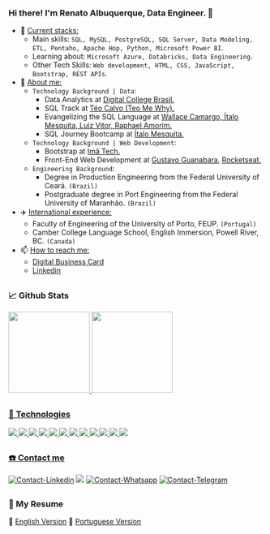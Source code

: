 ### Hi there! I'm **Renato Albuquerque**, Data Engineer. 👋

- 🌱 <ins>Current stacks:</ins> <br>
  - Main skills: `SQL, MySQL, PostgreSQL, SQL Server, Data Modeling, ETL, Pentaho, Apache Hop, Python, Microsoft Power BI`. <br>
  - Learning about: `Microsoft Azure, Databricks, Data Engineering`. <br>
  - Other Tech Skills: `Web development, HTML, CSS, JavaScript, Bootstrap, REST APIs`. 
- 💬 <ins>About me:</ins> <br>
  - `Technology Background | Data`:
    - Data Analytics at <a href="https://digitalcollege.com.br/" target="_blank">Digital College Brasil.<a/>
    - SQL Track at <a href="https://www.youtube.com/playlist?list=PLvlkVRRKOYFQrPsRLU-53-No8c4e-RvHk" target="_blank">Téo Calvo (Teo Me Why).<a/>
    - Evangelizing the SQL Language at <a href="https://www.youtube.com/playlist?list=PLbPvnlmz6e_LeQn0tls5MczWIZCj9zZNi" target="_blank">Wallace Camargo, Ítalo Mesquita, Luiz Vitor, Raphael Amorim.<a/>
    - SQL Journey Bootcamp at <a href="https://hotmart.com/pt-br/marketplace/produtos/bootcamp-sql/J97385884S?sck=HOTMART_SITE&src=" target="_blank">Ítalo Mesquita.<a/>
  - `Technology Background | Web Development`:
    - Bootstrap at <a href="https://imatech.io/" target="_blank">Imã Tech.<a/> 
    - Front-End Web Development at <a href="https://www.cursoemvideo.com/" target="_blank">Gustavo Guanabara,<a/> <a href="https://www.rocketseat.com.br/" target="_blank">Rocketseat.<a/> 
  - `Engineering Background`:  
    - Degree in Production Engineering from the Federal University of Ceará. `(Brazil)`
    - Postgraduate degree in Port Engineering from the Federal University of Maranhão. `(Brazil)`
- ✈️ <ins>International experience:</ins> <br> 
  - Faculty of Engineering of the University of Porto, FEUP. `(Portugal)` <br>
  - Camber College Language School, English Immersion, Powell River, BC. `(Canada)`
- 📫 <ins>How to reach me:</ins> <br> 
  - <a href="https://rma-contacts.vercel.app/" target="_blank">Digital Business Card<a/>  <br>
  - <a href="https://www.linkedin.com/in/renato-malbuquerque/" target="_blank">Linkedin<a/> 
  
##

### 📈 Github Stats

<div>
  <a href="https://github.com/renato-albuquerque">
  <img height="160em" src="https://github-readme-stats.vercel.app/api?username=renato-albuquerque&show_icons=true&theme=dark&include_all_commits=true&count_private=true"/>
  <img height="160em" src="https://github-readme-stats.vercel.app/api/top-langs/?username=renato-albuquerque&layout=compact&langs_count=7&theme=dark"/>
</div> <!--<br>-->

<!-- [![GitHub Streak](https://streak-stats.demolab.com/?user=renato-albuquerque&theme=dark)](https://git.io/streak-stats) -->

##

### 🚀 Technologies 
  
<div style="display: inline_block">
  <img src="https://img.shields.io/badge/-Visual%20Studio%20Code-333333?style=flat&logo=visual-studio-code&logoColor=007ACC" />
  <img src="https://img.shields.io/badge/Git-E34F26?style=for-the-badge&logo=git&logoColor=white" />
  <img src="https://img.shields.io/badge/GitHub-100000?style=for-the-badge&logo=github&logoColor=white" />
  <img src="https://img.shields.io/badge/Markdown-000000?style=for-the-badge&logo=markdown&logoColor=white" />
  <img src="https://img.shields.io/badge/PostgreSQL-316192?style=for-the-badge&logo=postgresql&logoColor=white" />
  <img src="https://img.shields.io/badge/MySQL-00000F?style=for-the-badge&logo=mysql&logoColor=white" />
  <img src="https://img.shields.io/badge/Python-14354C?style=for-the-badge&logo=python&logoColor=white" />
  <img src="https://img.shields.io/badge/Microsoft_Azure-0089D6?style=for-the-badge&logo=microsoft-azure&logoColor=white" />
  <img src="https://img.shields.io/badge/HTML5-E34F26?style=for-the-badge&logo=html5&logoColor=white" />
  <img src="https://img.shields.io/badge/CSS3-1572B6?style=for-the-badge&logo=css3&logoColor=white" />
  <img src="https://img.shields.io/badge/JavaScript-F7DF1E?style=for-the-badge&logo=javascript&logoColor=black" />
  <img src="https://img.shields.io/badge/Bootstrap-563D7C?style=for-the-badge&logo=bootstrap&logoColor=white" /> 
</div>
    
##
  
### ☎️ Contact me 

<div> 
  <a href="https://www.linkedin.com/in/renato-malbuquerque" target="_blank"><img alt="Contact-Linkedin" src="https://img.shields.io/badge/-LinkedIn-%230077B5?style=for-the-badge&logo=linkedin&logoColor=white"></a> 
  <a href="mailto:renatomalb@hotmail.com" target="_blank"><img src="https://img.shields.io/badge/Microsoft_Outlook-0078D4?style=for-the-badge&logo=microsoft-outlook&logoColor=white" /></a>
  <a href="https://wa.me/+5585988964385" target="_blank"><img alt="Contact-Whatsapp" src="https://img.shields.io/badge/WhatsApp-25D366?style=for-the-badge&logo=whatsapp&logoColor=white"><a/>
  <a href="https://telegram.me/renatomalb" target="_blank"><img alt="Contact-Telegram" src="https://img.shields.io/badge/Telegram-2CA5E0?style=for-the-badge&logo=telegram&logoColor=white"><a/>
</div>
    
##

### 📄 My Resume 
    
🔗 <a href="https://drive.google.com/file/d/1ugQfiGa28_haqfJ8jU5nvNHKtSYuwXwT/view?usp=share_link" target="_blank">English Version<a/>
🔗 <a href="https://drive.google.com/file/d/14orCkjkx0CjRkGCeGZaQK7XNxjUvqdmh/view?usp=share_link" target="_blank">Portuguese Version<a/>
